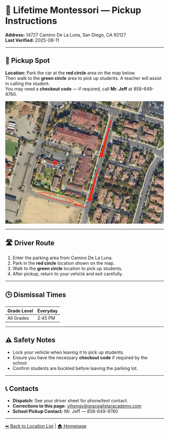 # 🚌 Lifetime Montessori — Pickup Instructions

**Address:** 14727 Camino De La Luna, San Diego, CA 92127  
**Last Verified:** 2025-08-11

---

## 📍 Pickup Spot
**Location:** Park the car at the **red circle** area on the map below.  
Then walk to the **green circle** area to pick up students. A teacher will assist in calling the student.  
You may need a **checkout code** — if required, call **Mr. Jeff** at 858-649-9760.

![Lifetime Map](Lifetime.jpg)

---

## 🛣️ Driver Route
1. Enter the parking area from Camino De La Luna.  
2. Park in the **red circle** location shown on the map.  
3. Walk to the **green circle** location to pick up students.  
4. After pickup, return to your vehicle and exit carefully.

---

## 🕒 Dismissal Times

| Grade Level | Everyday |
|-------------|----------|
| All Grades  | 2:45 PM  |

---

## ⚠ Safety Notes
- Lock your vehicle when leaving it to pick up students.  
- Ensure you have the necessary **checkout code** if required by the school.  
- Confirm students are buckled before leaving the parking lot.

---

## 📞 Contacts
- **Dispatch:** See your driver sheet for phone/text contact.  
- **Corrections to this page:** [yihengy@graceallstaracademy.com](mailto:yihengy@graceallstaracademy.com)  
- **School Pickup Contact:** Mr. Jeff — 858-649-9760

---

[⬅ Back to Location List](../Location_detail.md) | [🏠 Homepage](../README.md)
